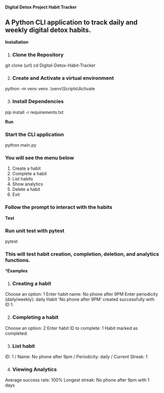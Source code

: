 
**Digital Detox Project Habit Tracker**
## A Python CLI application to track daily and weekly digital detox habits.

**Installation**
1. ### Clone the Repository
git clone (url)
cd Digital-Detox-Habit-Tracker


2. ### Create and Activate a virtual environment
python -m venv venv
.\venv\Scripts\Activate


3. ### Install Dependencies
pip install -r requirements.txt


**Run**
### Start the CLI application
python main.py

### You will see the menu below
1. Create a habit
2. Complete a habit
3. List habits
4. Show analytics
5. Delete a habit
6. Exit
### Follow the prompt to interact with the habits


**Test**
### Run unit test with pytest

pytest
### This will test habit creation, completion, deletion, and analytics functions.


***Examples**
1. ### Creating a habit
Choose an option: 1
Enter habit name: No phone after 9PM
Enter periodicity (daily/weekly): daily
Habit 'No phone after 9PM' created successfully with ID 1.


2. ### Completing a habit
Choose an option: 2
Enter habit ID to complete: 1
Habit marked as completed.


3. ### List habit
ID: 1 / Name: No phone after 9pm / Periodicity: daily / Current Streak: 1


4. ### Viewing Analytics
Average success rate: 100%
Longest streak: No phone after 9pm with 1 days











